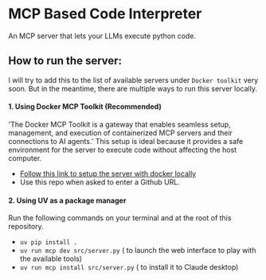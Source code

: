 # MCP Based Code Interpreter

An MCP server that lets your LLMs execute python code.


## How to run the server:
 I will try to add this to the list of available servers under `Docker toolkit` very soon. But in the meantime, there are multiple ways to run this server locally.


#### 1. Using Docker MCP Toolkit (Recommended)
'The Docker MCP Toolkit is a gateway that enables seamless setup, management, and execution of containerized MCP servers and their connections to AI agents.' This setup is ideal because it provides a safe environment for the server to execute code without affecting the host computer.

- [Follow this link to setup the server with docker locally](https://github.com/docker/mcp-registry/blob/main/CONTRIBUTING.md)
- Use this repo when asked to enter a Github URL.

#### 2. Using UV as a package manager
Run the following commands on your terminal and at the root of this repository. 
- `uv pip install .`
- `uv run mcp dev src/server.py` ( to launch the web interface to play with the available tools)
- `uv run mcp install src/server.py` ( to install it to Claude desktop)
